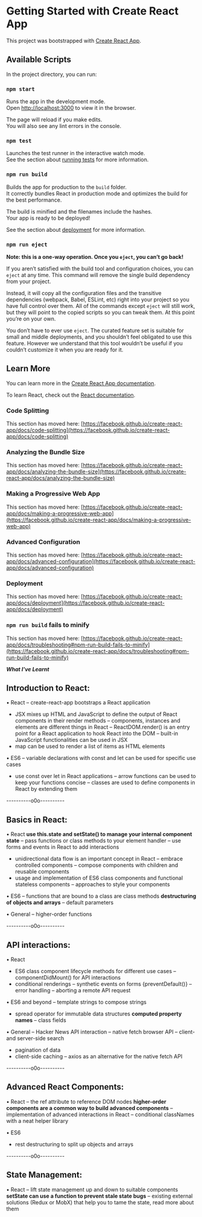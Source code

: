 # Getting Started with Create React App

This project was bootstrapped with [Create React App](https://github.com/facebook/create-react-app).

## Available Scripts

In the project directory, you can run:

### `npm start`

Runs the app in the development mode.\
Open [http://localhost:3000](http://localhost:3000) to view it in the browser.

The page will reload if you make edits.\
You will also see any lint errors in the console.

### `npm test`

Launches the test runner in the interactive watch mode.\
See the section about [running tests](https://facebook.github.io/create-react-app/docs/running-tests) for more information.

### `npm run build`

Builds the app for production to the `build` folder.\
It correctly bundles React in production mode and optimizes the build for the best performance.

The build is minified and the filenames include the hashes.\
Your app is ready to be deployed!

See the section about [deployment](https://facebook.github.io/create-react-app/docs/deployment) for more information.

### `npm run eject`

**Note: this is a one-way operation. Once you `eject`, you can’t go back!**

If you aren’t satisfied with the build tool and configuration choices, you can `eject` at any time. This command will remove the single build dependency from your project.

Instead, it will copy all the configuration files and the transitive dependencies (webpack, Babel, ESLint, etc) right into your project so you have full control over them. All of the commands except `eject` will still work, but they will point to the copied scripts so you can tweak them. At this point you’re on your own.

You don’t have to ever use `eject`. The curated feature set is suitable for small and middle deployments, and you shouldn’t feel obligated to use this feature. However we understand that this tool wouldn’t be useful if you couldn’t customize it when you are ready for it.

## Learn More

You can learn more in the [Create React App documentation](https://facebook.github.io/create-react-app/docs/getting-started).

To learn React, check out the [React documentation](https://reactjs.org/).

### Code Splitting

This section has moved here: [https://facebook.github.io/create-react-app/docs/code-splitting](https://facebook.github.io/create-react-app/docs/code-splitting)

### Analyzing the Bundle Size

This section has moved here: [https://facebook.github.io/create-react-app/docs/analyzing-the-bundle-size](https://facebook.github.io/create-react-app/docs/analyzing-the-bundle-size)

### Making a Progressive Web App

This section has moved here: [https://facebook.github.io/create-react-app/docs/making-a-progressive-web-app](https://facebook.github.io/create-react-app/docs/making-a-progressive-web-app)

### Advanced Configuration

This section has moved here: [https://facebook.github.io/create-react-app/docs/advanced-configuration](https://facebook.github.io/create-react-app/docs/advanced-configuration)

### Deployment

This section has moved here: [https://facebook.github.io/create-react-app/docs/deployment](https://facebook.github.io/create-react-app/docs/deployment)

### `npm run build` fails to minify

This section has moved here: [https://facebook.github.io/create-react-app/docs/troubleshooting#npm-run-build-fails-to-minify](https://facebook.github.io/create-react-app/docs/troubleshooting#npm-run-build-fails-to-minify)


***What I've Learnt***
## Introduction to React:
• React
– create-react-app bootstraps a React application
* JSX mixes up HTML and JavaScript to define the output of React components in their render methods
– components, instances and elements are different things in React
– ReactDOM.render() is an entry point for a React application to hook React into the DOM
– built-in JavaScript functionalities can be used in JSX
* map can be used to render a list of items as HTML elements

• ES6
– variable declarations with const and let can be used for specific use cases
* use const over let in React applications
– arrow functions can be used to keep your functions concise
– classes are used to define components in React by extending them

----------o0o----------

## Basics in React:
• React
**use this.state and setState() to manage your internal component state**
– pass functions or class methods to your element handler
– use forms and events in React to add interactions
* unidirectional data flow is an important concept in React
– embrace controlled components
– compose components with children and reusable components
* usage and implementation of ES6 class components and functional stateless components
– approaches to style your components

• ES6
– functions that are bound to a class are class methods
**destructuring of objects and arrays**
– default parameters

• General
– higher-order functions

----------o0o----------

## API interactions:
• React
* ES6 class component lifecycle methods for different use cases
– componentDidMount() for API interactions
* conditional renderings
– synthetic events on forms {preventDefault()}
– error handling
– aborting a remote API request

• ES6 and beyond
– template strings to compose strings
* spread operator for immutable data structures
**computed property names**
– class fields

• General
– Hacker News API interaction
– native fetch browser API
– client- and server-side search
* pagination of data
* client-side caching
– axios as an alternative for the native fetch API

----------o0o----------

## Advanced React Components:
• React
– the ref attribute to reference DOM nodes
**higher-order components are a common way to build advanced components**
– implementation of advanced interactions in React
– conditional classNames with a neat helper library

• ES6
* rest destructuring to split up objects and arrays

----------o0o----------

## State Management:
• React
– lift state management up and down to suitable components
**setState can use a function to prevent stale state bugs**
– existing external solutions (Redux or MobX) that help you to tame the state, read more about them

